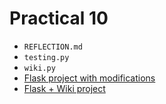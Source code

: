 # Practical 10

- `REFLECTION.md`
- `testing.py`
- `wiki.py`
- [Flask project with modifications](https://github.com/H-unter/CP1404-Flask-Project)
- [Flask + Wiki project](https://github.com/H-unter/flaskdemo) 